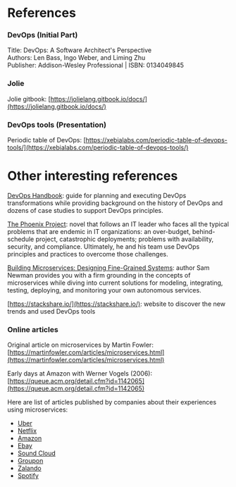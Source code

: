 # References

### DevOps (Initial Part)

Title: DevOps: A Software Architect's Perspective <br/>
Authors: Len Bass, Ingo Weber, and Liming Zhu <br/>
Publisher: Addison-Wesley Professional | ISBN: 0134049845

### Jolie

Jolie gitbook: [https://jolielang.gitbook.io/docs/](https://jolielang.gitbook.io/docs/)

### DevOps tools (Presentation)

Periodic table of DevOps: [https://xebialabs.com/periodic-table-of-devops-tools/](https://xebialabs.com/periodic-table-of-devops-tools/)

# Other interesting references

[DevOps Handbook](https://itrevolution.com/book/the-devops-handbook/): guide
for planning and executing DevOps transformations while providing background on
the history of DevOps and dozens of case studies to support DevOps principles.

[The Phoenix Project](https://itrevolution.com/book/the-phoenix-project/): novel
that follows an IT leader who faces all the typical problems that are endemic in
IT organizations: an over-budget, behind-schedule project, catastrophic
deployments; problems with availability, security, and compliance. Ultimately,
he and his team use DevOps principles and practices to overcome those
challenges.

[Building Microservices: Designing Fine-Grained Systems](http://shop.oreilly.com/product/0636920033158.do):
author Sam Newman provides you with a firm grounding in the concepts of
microservices while diving into current solutions for modeling, integrating,
testing, deploying, and monitoring your own autonomous services. 

[https://stackshare.io/](https://stackshare.io/): website to discover the new
trends and used DevOps tools


### Online articles

Original article on microservices by Martin Fowler:
[https://martinfowler.com/articles/microservices.html](https://martinfowler.com/articles/microservices.html)

Early days at Amazon with Werner Vogels (2006): 
[https://queue.acm.org/detail.cfm?id=1142065](https://queue.acm.org/detail.cfm?id=1142065)

Here are list of articles published by companies about their experiences
using microservices:
* [Uber](https://eng.uber.com/soa/)
* [Netflix](https://medium.com/netflix-techblog)
* [Amazon](http://highscalability.com/amazon-architecture)
* [Ebay](http://www.addsimplicity.com/downloads/eBaySDForum2006-11-29.pdf)
* [Sound Cloud](https://developers.soundcloud.com/blog/building-products-at-soundcloud-part-2-breaking-the-monolith)
* [Groupon](https://engineering.groupon.com/2013/misc/i-tier-dismantling-the-monoliths/)
* [Zalando](https://www.infoq.com/news/2016/02/Monolith-Microservices-Zalando)
* [Spotify](https://apiumhub.com/tech-blog-barcelona/microservices-architecture-implementation/)




